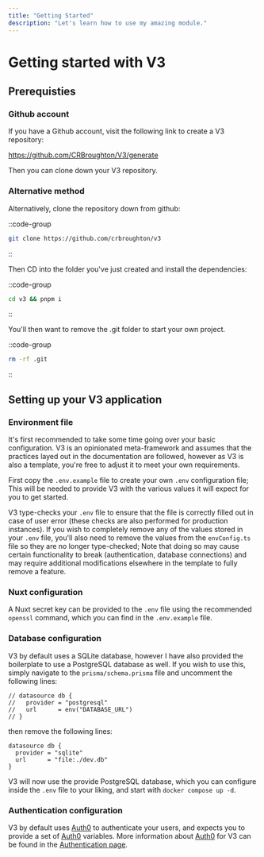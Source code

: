 ```yaml
---
title: "Getting Started"
description: "Let's learn how to use my amazing module."
---
```


# Getting started with V3

## Prerequisties

### Github account

If you have a Github account, visit the following link to create a V3 repository:

https://github.com/CRBroughton/V3/generate

Then you can clone down your V3 repository.

### Alternative method

Alternatively, clone the repository down from github:

::code-group
  ```bash [git]
  git clone https://github.com/crbroughton/v3
  ```
::

Then CD into the folder you've just created and install the dependencies:

::code-group
  ```bash [pnpm]
  cd v3 && pnpm i
  ```
::

You'll then want to remove the .git folder to start your own project.

::code-group
  ```bash [pnpm]
  rm -rf .git
  ```
::

## Setting up your V3 application

### Environment file

It's first recommended to take some time going over your basic configuration.
V3 is an opinionated meta-framework and assumes that the practices layed out
in the documentation are followed, however as V3 is also a template, you're
free to adjust it to meet your own requirements.

First copy the `.env.example` file to create your own `.env` configuration file;
This will be needed to provide V3 with the various values it will expect for
you to get started.

V3 type-checks your `.env` file to ensure that the file is correctly filled out
in case of user error (these checks are also performed for production instances).
If you wish to completely remove any of the values stored in your `.env` file,
you'll also need to remove the values from the `envConfig.ts` file so they are
no longer type-checked; Note that doing so may cause certain functionality to break
(authentication, database connections) and may require additional modifications
elsewhere in the template to fully remove a feature.

### Nuxt configuration

A Nuxt secret key can be provided to the `.env` file using the recommended `openssl`
command, which you can find in the `.env.example` file.

### Database configuration

V3 by default uses a SQLite database, however I have also provided the boilerplate
to use a PostgreSQL database as well. If you wish to use this, simply navigate to the
`prisma/schema.prisma` file and uncomment the following lines:

```
// datasource db {
//   provider = "postgresql"
//   url      = env("DATABASE_URL")
// }
```

then remove the following lines:

```
datasource db {
  provider = "sqlite"
  url      = "file:./dev.db"
}
```

V3 will now use the provide PostgreSQL database, which you can configure inside
the `.env` file to your liking, and start with `docker compose up -d`.

### Authentication configuration

V3 by default uses [Auth0]((https://auth0.com)) to authenticate your users,
and expects you to provide a set of [Auth0]((https://auth0.com)) variables.
More information about [Auth0]((https://auth0.com)) for V3 can be found in
the [Authentication page](./Modules/Backend/Authentication.md).  